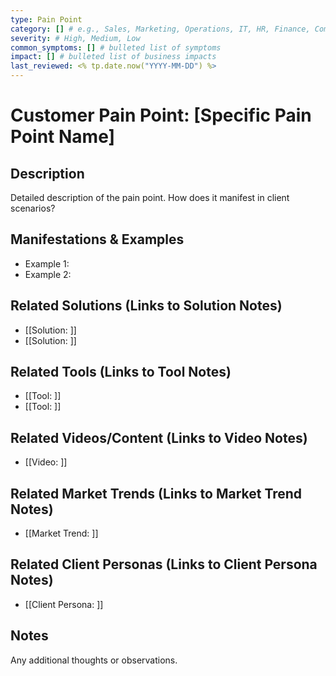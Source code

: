 ```yaml
---
type: Pain Point
category: [] # e.g., Sales, Marketing, Operations, IT, HR, Finance, Compliance
severity: # High, Medium, Low
common_symptoms: [] # bulleted list of symptoms
impact: [] # bulleted list of business impacts
last_reviewed: <% tp.date.now("YYYY-MM-DD") %>
---
```


# Customer Pain Point: [Specific Pain Point Name]

## Description
Detailed description of the pain point. How does it manifest in client scenarios?

## Manifestations & Examples
- Example 1:
- Example 2:

## Related Solutions (Links to Solution Notes)
- [[Solution: ]]
- [[Solution: ]]

## Related Tools (Links to Tool Notes)
- [[Tool: ]]
- [[Tool: ]]

## Related Videos/Content (Links to Video Notes)
- [[Video: ]]

## Related Market Trends (Links to Market Trend Notes)
- [[Market Trend: ]]

## Related Client Personas (Links to Client Persona Notes)
- [[Client Persona: ]]

## Notes
Any additional thoughts or observations.
